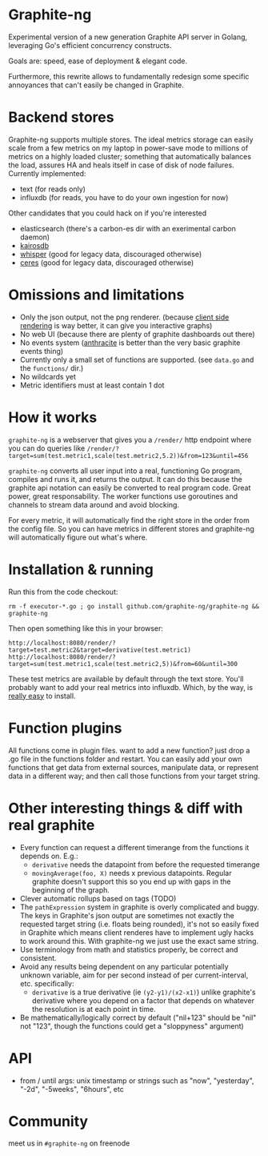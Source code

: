 # Graphite-ng

Experimental version of a new generation Graphite API server in Golang,
leveraging Go's efficient concurrency constructs.

Goals are: speed, ease of deployment & elegant code.

Furthermore, this rewrite allows to fundamentally redesign some specific
annoyances that can't easily be changed in Graphite.


# Backend stores

Graphite-ng supports multiple stores.
The ideal metrics storage can easily scale from a few metrics on my laptop in power-save mode
to millions of metrics on a highly loaded cluster; something that automatically balances the load,
assures HA and heals itself in case of disk of node failures.
Currently implemented:

* text (for reads only)
* influxdb (for reads, you have to do your own ingestion for now)

Other candidates that you could hack on if you're interested

* elasticsearch (there's a carbon-es dir with an exerimental carbon daemon)
* [kairosdb](https://code.google.com/p/kairosdb/)
* [whisper](https://github.com/graphite-project/whisper) (good for legacy data, discouraged otherwise)
* [ceres](https://github.com/graphite-project/ceres) (good for legacy data, discouraged otherwise)


# Omissions and limitations

 * Only the json output, not the png renderer. (because [client side
   rendering](https://github.com/vimeo/timeserieswidget/) is way better, it can give you interactive graphs)
 * No web UI (because there are plenty of graphite dashboards out there)
 * No events system ([anthracite](https://github.com/Dieterbe/anthracite/) is
   better than the very basic graphite events thing)
 * Currently only a small set of functions are supported. (see `data.go` and the `functions/` dir.)
 * No wildcards yet
 * Metric identifiers must at least contain 1 dot

# How it works

`graphite-ng` is a webserver that gives you a `/render/` http endpoint where
you can do queries like
`/render/?target=sum(test.metric1,scale(test.metric2,5.2))&from=123&until=456`

`graphite-ng` converts all user input into a real, functioning Go program,
compiles and runs it, and returns the output. It can do this because the
graphite api notation can easily be converted to real program code. Great
power, great responsability. The worker functions use goroutines and channels
to stream data around and avoid blocking.

For every metric, it will automatically find the right store in the order from the config file.
So you can have metrics in different stores and graphite-ng will automatically figure out what's where.

# Installation & running

Run this from the code checkout:

    rm -f executor-*.go ; go install github.com/graphite-ng/graphite-ng && graphite-ng

Then open something like this in your browser:

    http://localhost:8080/render/?target=test.metric2&target=derivative(test.metric1)
    http://localhost:8080/render/?target=sum(test.metric1,scale(test.metric2,5))&from=60&until=300

These test metrics are available by default through the text store.  You'll probably want
to add your real metrics into influxdb.  Which, by the way, is [really easy](http://influxdb.org/docs/) to install.


# Function plugins

All functions come in plugin files. want to add a new function? just drop a .go
file in the functions folder and restart. You can easily add your own functions
that get data from external sources, manipulate data, or represent data in a
different way; and then call those functions from your target string.


# Other interesting things & diff with real graphite

* Every function can request a different timerange from the functions it
  depends on. E.g.:
  * `derivative` needs the datapoint from before the requested timerange
  * `movingAverage(foo, X)` needs x previous datapoints. Regular graphite
	doesn't support this so you end up with gaps in the beginning of the graph.
* Clever automatic rollups based on tags (TODO)
* The `pathExpression` system in graphite is overly complicated and buggy. The
  keys in Graphite's json output are sometimes not exactly the requested target
  string (i.e. floats being rounded), it's not so easily fixed in Graphite
  which means client renderes have to implement ugly hacks to work around this.
  With graphite-ng we just use the exact same string.
* Use terminology from math and statistics properly, be correct and consistent.
* Avoid any results being dependent on any particular potentially unknown
  variable, aim for per second instead of per current-interval, etc.
  specifically:
  * `derivative` is a true derivative (ie `(y2-y1)/(x2-x1)`) unlike graphite's
	derivative where you depend on a factor that depends on whatever the
	resolution is at each point in time.
* Be mathematically/logically correct by default ("nil+123" should be "nil" not
  "123", though the functions could get a "sloppyness" argument)

# API

* from / until args: unix timestamp or strings such as "now", "yesterday", "-2d", "-5weeks", "6hours", etc

# Community
  meet us in `#graphite-ng` on freenode
